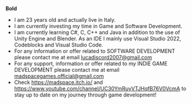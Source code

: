 **Bold**
-  I am 23 years old and actually live in Italy.
-  I am currently investing my time in Game and Software Development.
-  I am currently learning C#, C, C++ and Java in addition to the use of Unity Engine and Blender. As an IDE I mainly use Visual Studio 2022, Codeblocks and Visual Studio Code.
-  For any information or offer related to SOFTWARE DEVELOPMENT please contact me at email lucadiscord2007@gmail.com
-  For any support, information or offer related to my INDIE GAME DEVELOPMENT please contact me at email madspacegames.official@gmail.com
-  Check https://madspace.itch.io/ and https://www.youtube.com/channel/UC30YmRuyVTJHqfB76V0VcmA to stay up to date on my journey through game development!

<!---
Luca00IT/Luca00IT is a ✨ special ✨ repository because its `README.md` (this file) appears on your GitHub profile.
You can click the Preview link to take a look at your changes.
--->
